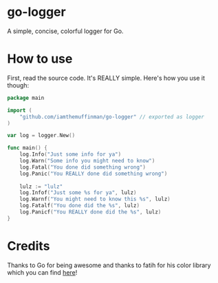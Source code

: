 # go-logger
A simple, concise, colorful logger for Go.

# How to use
First, read the source code. It's REALLY simple. Here's how you use it though:

```go
package main

import (
    "github.com/iamthemuffinman/go-logger" // exported as logger
)

var log = logger.New()

func main() {
    log.Info("Just some info for ya")
    log.Warn("Some info you might need to know")
    log.Fatal("You done did something wrong")
    log.Panic("You REALLY done did something wrong")
    
    lulz := "lulz"
    log.Infof("Just some %s for ya", lulz)
    log.Warnf("You might need to know this %s", lulz)
    log.Fatalf("You done did the %s", lulz)
    log.Panicf("You REALLY done did the %s", lulz)
}
```

# Credits
Thanks to Go for being awesome and thanks to fatih for his color library which you can find [here](https://github.com/fatih/color)!
